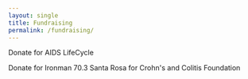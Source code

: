```yaml
---
layout: single
title: Fundraising
permalink: /fundraising/
---
```


Donate for AIDS LifeCycle

Donate for Ironman 70.3 Santa Rosa for Crohn's and Colitis Foundation

